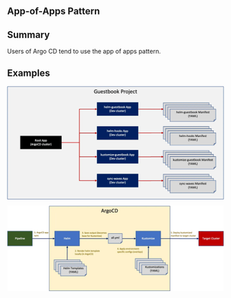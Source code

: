 ## App-of-Apps Pattern

## Summary

Users of Argo CD tend to use the app of apps pattern.

## Examples

[<img src="img/1_WUlOWlNQyIkcMJeCtene3w.webp" alt="" align="center" width="800"/>](img/1_WUlOWlNQyIkcMJeCtene3w.webp)

[<img src="img/1_w5EGI6F8vNA8fBqb9bQqNA.webp" alt="" align="center" width="800"/>](img/1_w5EGI6F8vNA8fBqb9bQqNA.webp)